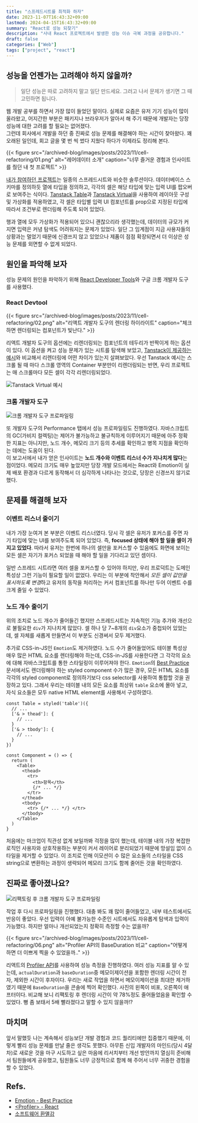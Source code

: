 ```yaml
---
title: "스프레드시트를 최적화 하자"
date: 2023-11-07T16:43:32+09:00
lastmod: 2024-04-15T16:43:32+09:00
summary: "React로 성능 되찾기"
description: "사내 React 프로젝트에서 발생한 성능 이슈 극복 과정을 공유합니다."
draft: false
categories: ["Web"]
tags: ["project", "react"]
---
```


## 성능을 언젠가는 고려해야 하지 않을까?

> 일단 성능은 따로 고려하지 말고 일단 만드세요. 그러고 나서 문제가 생기면 그 때 고민하면 됩니다.

웹 개발 공부를 하면서 가장 많이 들었던 말이다. 실제로 요즘은 유저 기기 성능이 많이 올라왔고, 어지간한 부분은 패키지나 브라우저가 알아서 해 주기 때문에 개발자는 당장 성능에 대한 고려를 할 필요는 없어졌다.  
그런데 회사에서 개발을 하던 중 진짜로 성능 문제를 해결해야 하는 시간이 찾아왔다. 꽤 오래된 일인데, 회고 글을 몇 번 씩 썼다 지웠다 하다가 이제라도 정리해 본다.

{{< figure src="/archived-blog/images/posts/2023/11/cell-refactoring/01.png" alt="레어데이터 소개" caption="너무 즐거운 경험과 인사이트를 줬던 내 첫 프로젝트" >}}

[내가 참여하던 프로젝트](https://raredata.kr/)는 일종의 스프레드시트와 비슷한 솔루션이다. 데이터베이스 스키마를 정의하듯 열에 타입을 정의하고, 각각의 셀은 해당 타입에 맞는 입력 UI를 팝오버로 보여주는 식이다. [Tanstack Table](https://tanstack.com/table/v7/)과 [Tanstack Virtual](https://tanstack.com/virtual/latest)을 사용하여 레이아웃 구성 및 가상화를 적용하였고, 각 셀은 타입별 입력 UI 컴포넌트를 prop으로 지정된 타입에 따라서 조건부로 렌더링해 주도록 되어 있었다.

행과 열에 모두 가상화가 적용되어 있으니 괜찮으리라 생각했는데, 데이터의 규모가 커지면 입력은 커녕 탐색도 어려워지는 문제가 있었다. 일단 그 임계점이 지금 사용자들의 상황과는 멀었기 때문에 신경쓰지 않고 있었으나 제품이 점점 확장되면서 더 이상은 성능 문제를 외면할 수 없게 되었다.

## 원인을 파악해 보자

성능 문제의 원인을 파악하기 위해 [React Developer Tools](https://chrome.google.com/webstore/detail/fmkadmapgofadopljbjfkapdkoienihi)와 구글 크롬 개발자 도구를 사용했다.

### React Devtool

{{< figure src="/archived-blog/images/posts/2023/11/cell-refactoring/02.png" alt="리액트 개발자 도구의 렌더링 하이라이트" caption="체크하면 렌더링되는 컴포넌트가 빛난다." >}}

리액트 개발자 도구의 옵션에는 리렌더링되는 컴포넌트의 테두리가 반짝이게 하는 옵션이 있다. 이 옵션을 켜고 성능 문제가 있는 시트를 탐색해 보았고, [Tanstack이 제공하는 예시](https://tanstack.com/virtual/latest/docs/framework/react/examples/table)와 비교해서 리렌더링에 어떤 차이가 있는지 살펴보았다. 우선 Tanstack 예시는 스크롤 될 때 마다 스크롤 영역의 Container 부분만이 리렌더링되는 반면, 우리 프로젝트는 매 스크롤마다 모든 셀이 각각 리렌더링되었다.

![Tanstack Virtual 예시](/archived-blog/images/posts/2023/11/cell-refactoring/04.png)

### 크롬 개발자 도구

![크롬 개발자 도구 프로파일링](/archived-blog/images/posts/2023/11/cell-refactoring/03.png)

또 개발자 도구의 Performance 탭에서 성능 프로파일링도 진행하였다. 자바스크립트의 GC(가비지 컬렉팅)는 제어가 불가능하고 불규칙하게 이루어지기 때문에 아주 정확한 지표는 아니지만, 노드 개수, 메모리 크기 등의 추세를 확인하고 병목 지점을 확인하는 데에는 도움이 된다.  
이 보고서에서 내가 얻은 인사이트는 **노드 개수와 이벤트 리스너 수가 지나치게 많다**는 점이었다. 메모리 크기도 매우 높았지만 당장 개발 모드에서는 React와 Emotion이 실제 배포 환경과 다르게 동작해서 더 심각하게 나타나는 것으로, 당장은 신경쓰지 않기로 했다.

## 문제를 해결해 보자

### 이벤트 리스너 줄이기

내가 가장 눈여겨 본 부분은 이벤트 리스너였다. 당시 각 셀은 유저가 포커스를 주면 자기 타입에 맞는 UI를 보여주도록 되어 있었다. 즉, **focused 상태에 해야 할 일을 셀이 가지고 있었다**. 따라서 유저는 한번에 하나의 셀만을 포커스할 수 있음에도 화면에 보이는 모든 셀은 자기가 포커스 되었을 때 해야 할 일을 기다리고 있던 셈이다.

일반 스프레드 시트라면 여러 셀을 포커스할 수 있어야 하지만, 우리 프로덕트는 도메인 특성상 그런 기능이 필요할 일이 없었다. 우리는 이 부분에 착안해서 *모든 셀이 값만을 표시하도록 변경*하고 유저의 동작을 처리하는 커서 컴포넌트를 하나만 두어 이벤트 수를 크게 줄일 수 있었다.

### 노드 개수 줄이기

위의 조치로 노드 개수가 줄어들긴 했지만 스프레드시트는 지속적인 기능 추가와 개선으로 불필요한 `div`가 지나치게 많았다. 셀 하나 당 7~8개의 `div`요소가 중첩되어 있었는데, 셀 자체를 새롭게 만들면서 이 부분도 신경써서 모두 제거했다.

추가로 CSS-in-JS인 `Emotion`도 제거하였다. 노드 수가 줄어들었어도 테이블 특성상 매우 많은 HTML 요소를 렌더링해야 하는데, CSS-in-JS를 사용한다면 그 각각의 요소에 대해 자바스크립트를 통한 스타일링이 이루어져야 한다. `Emotion`의 [Best Practice](https://emotion.sh/docs/best-practices) 문서에서도 렌더링해야 하는 styled component 수가 많은 경우, 모든 HTML 요소를 각각의 styled component로 정의하기보다 css selector를 사용하여 통합할 것을 권장하고 있다. 그래서 우리는 테이블 내의 모든 요소를 최상위 `table` 요소에 몰아 넣고, 자식 요소들은 모두 native HTML element를 사용해서 구성하였다.

```tsx
const Table = styled('table')({
  // ...
  ['& > thead']: {
    // ...
  }
  ['& > tbody']: {
    // ...
  }
})

const Component = () => {
  return (
    <Table>
      <thead>
        <tr>
          <th>항목</th>
          {/* ... */}
        </tr>
      </thead>
      <tbody>
        <tr> {/* ... */} </tr>
      </tbody>
    </Table>
  )
}
```

처음에는 마크업이 직관성 없게 보일까봐 걱정을 많이 했는데, 테이블 내의 가장 복잡한 로직인 사용자와 상호작용하는 부분이 커서 레이어로 분리되었기 때문에 망설임 없이 스타일을 제거할 수 있었다. 이 조치로 인해 이모션이 수 많은 요소들의 스타일을 CSS string으로 변환하는 과정이 생략되어 메모리 크기도 함께 줄어든 것을 확인하였다.

## 진짜로 좋아졌나요?

![리팩토링 후 크롬 개발자 도구 프로파일링](/archived-blog/images/posts/2023/11/cell-refactoring/05.png)

작업 후 다시 프로파일링을 진행했다. 대충 봐도 꽤 많이 줄어들었고, 내부 테스트에서도 반응이 좋았다. 우선 입력이 아예 불가능한 수준인 시트에서도 자유롭게 탐색과 입력이 가능했다. 하지만 얼마나 개선되었는지 정확히 측정할 수는 없을까?

{{< figure src="/archived-blog/images/posts/2023/11/cell-refactoring/06.png" alt="Profiler API의 BaseDuration 비교" caption="어떻게 하면 더 이쁘게 찍을 수 있었을까.." >}}

리액트의 [Profiler API](https://react.dev/reference/react/Profiler)를 사용하여 성능 측정을 진행하였다. 여러 성능 지표를 알 수 있는데, `actualDuration`과 `baseDuration`중 메모이제이션을 포함한 렌더링 시간이 전자, 제외한 시간이 후자이다. 우리는 새로 작업을 하면서 메모이제이션을 최대한 제거하였기 때문에 `BaseDuration`을 콘솔에 찍어 확인했다.
사진의 왼쪽이 비포, 오른쪽이 애프터이다. 비교해 보니 리팩토링 후 렌더링 시간이 약 78%정도 줄어들었음을 확인할 수 있었다. 뻥 좀 보태서 5배 빨라졌다고 말할 수 있지 않을까!?

## 마치며

앞서 말했듯 나는 계속해서 성능보단 개발 경험과 코드 퀄리티에만 집중했기 때문에, 이렇게 빨리 성능 문제를 만날 줄은 생각도 못했다. 아무튼 신입 개발자의 마인드(당시 4달차)로 새로운 것을 마구 시도하고 싶은 마음에 리서치부터 개선 방안까지 열심히 준비해서 팀원들에게 공유했고, 팀원들도 너무 긍정적으로 함께 해 주어서 너무 귀중한 경험을 할 수 있었다.

## Refs.

- [Emotion - Best Practice](https://emotion.sh/docs/best-practices)
- [\<Profiler\> - React](https://react.dev/reference/react/Profiler)
- [소프트웨어 환멸감](https://tonsky.me/blog/disenchantment/ko/)

